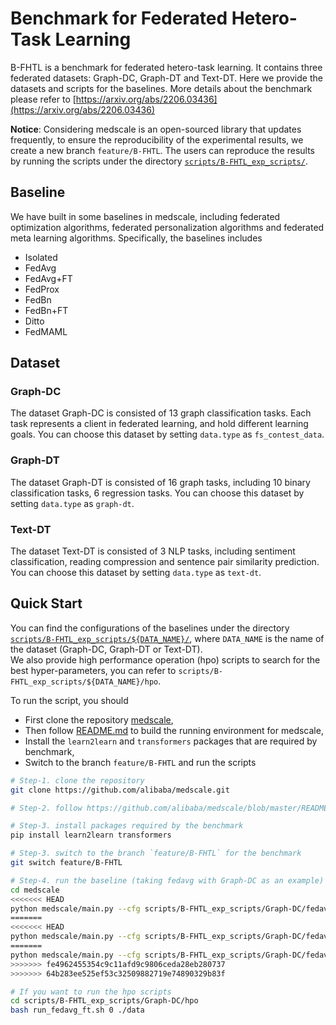# Benchmark for Federated Hetero-Task Learning

B-FHTL is a benchmark for federated hetero-task learning. 
It contains three federated datasets: Graph-DC, Graph-DT and Text-DT. 
Here we provide the datasets and scripts for the baselines.
More details about the benchmark please refer to [https://arxiv.org/abs/2206.03436](https://arxiv.org/abs/2206.03436)

**Notice**:
Considering medscale is an open-sourced library that updates frequently, to ensure the reproducibility of the experimental results, 
we create a new branch `feature/B-FHTL`. The users can reproduce the results by running the scripts under the directory [`scripts/B-FHTL_exp_scripts/`](https://github.com/alibaba/medscale/tree/feature/B-FHTL/scripts/B-FHTL_exp_scripts).  

## Baseline
We have built in some baselines in medscale, including federated optimization algorithms, federated personalization algorithms and federated meta learning algorithms.
Specifically, the baselines includes

 - Isolated
 - FedAvg
 - FedAvg+FT
 - FedProx
 - FedBn
 - FedBn+FT
 - Ditto
 - FedMAML

## Dataset 
### Graph-DC
The dataset Graph-DC is consisted of 13 graph classification tasks. Each task represents a client in federated learning, and hold different learning goals. You can choose this dataset by setting `data.type` as `fs_contest_data`.

### Graph-DT
The dataset Graph-DT is consisted of 16 graph tasks, including 10 binary classification tasks, 6 regression tasks. You can choose this dataset by setting `data.type` as `graph-dt`.

### Text-DT
The dataset Text-DT is consisted of 3 NLP tasks, including sentiment classification, reading compression and sentence pair similarity prediction. 
You can choose this dataset by setting `data.type` as `text-dt`.

## Quick Start
 
You can find the configurations of the baselines under the directory [`scripts/B-FHTL_exp_scripts/${DATA_NAME}/`](https://github.com/alibaba/medscale/tree/feature/B-FHTL/scripts/B-FHTL_exp_scripts), where `DATA_NAME` is the name of the dataset (Graph-DC, Graph-DT or Text-DT).  
We also provide high performance operation (hpo) scripts to search for the best hyper-parameters, you can refer to `scripts/B-FHTL_exp_scripts/${DATA_NAME}/hpo`.

To run the script, you should 
- First clone the repository [medscale](https://github.com/alibaba/medscale),
- Then follow [README.md](https://github.com/alibaba/medscale/blob/master/README.md) to build the running environment for medscale, 
- Install the `learn2learn` and `transformers` packages that are required by benchmark, 
- Switch to the branch `feature/B-FHTL` and run the scripts
```bash
# Step-1. clone the repository 
git clone https://github.com/alibaba/medscale.git

# Step-2. follow https://github.com/alibaba/medscale/blob/master/README.md to build the running environment

# Step-3. install packages required by the benchmark
pip install learn2learn transformers

# Step-3. switch to the branch `feature/B-FHTL` for the benchmark
git switch feature/B-FHTL

# Step-4. run the baseline (taking fedavg with Graph-DC as an example)
cd medscale
<<<<<<< HEAD
python medscale/main.py --cfg scripts/B-FHTL_exp_scripts/Graph-DC/fedavg.yaml
=======
<<<<<<< HEAD
python medscale/main.py --cfg scripts/B-FHTL_exp_scripts/Graph-DC/fedavg.yaml
=======
python medscale/main.py --cfg scripts/B-FHTL_exp_scripts/Graph-DC/fedavg.yaml
>>>>>>> fe4962455354c9c11afd9c9806ceda28eb280737
>>>>>>> 64b283ee525ef53c32509882719e74890329b83f

# If you want to run the hpo scripts
cd scripts/B-FHTL_exp_scripts/Graph-DC/hpo
bash run_fedavg_ft.sh 0 ./data
```
